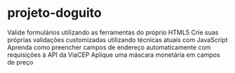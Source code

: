 # projeto-doguito
Valide formulários utilizando as ferramentas do próprio HTML5
Crie suas próprias validações customizadas utilizando técnicas atuais com JavaScript
Aprenda como preencher campos de endereço automaticamente com requisições à API da ViaCEP
Aplique uma máscara monetária em campos de preço
